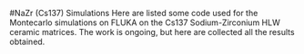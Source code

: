 #NaZr (Cs137) Simulations
Here are listed some code used for the Montecarlo simulations on FLUKA on the Cs137 Sodium-Zirconium HLW ceramic matrices.
The work is ongoing, but here are collected all the results obtained.
